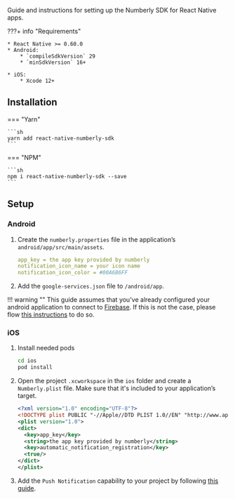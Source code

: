 
Guide and instructions for setting up the Numberly SDK for React Native apps.

???+ info "Requirements"

    * React Native >= 0.60.0
    * Android:
        * `compileSdkVersion` 29
        * `minSdkVersion` 16+

    * iOS:
        * Xcode 12+

## Installation

=== "Yarn"

    ```sh
    yarn add react-native-numberly-sdk
    ```

=== "NPM"

    ```sh
    npm i react-native-numberly-sdk --save
    ```


## Setup

### Android

1. Create the `numberly.properties` file in the application’s `android/app/src/main/assets`.

    ```yaml
    app_key = the app key provided by numberly
    notification_icon_name = your icon name
    notification_icon_color = #00A6B6FF
    ```

2. Add the `google-services.json` file to `/android/app`.

!!! warning ""
    This guide assumes that you've already configured your android application to connect to [Firebase](https://firebase.google.com). If this is not the case, please flow [this instructions](https://firebase.google.com/docs/android/setup#console) to do so.

### iOS

1. Install needed pods

    ```sh
    cd ios
    pod install
    ```

2. Open the project `.xcworkspace` in the `ios` folder and create a `Numberly.plist` file. Make sure that it's included to your application’s target.

    ```xml
    <?xml version="1.0" encoding="UTF-8"?>
    <!DOCTYPE plist PUBLIC "-//Apple//DTD PLIST 1.0//EN" "http://www.apple.com/DTDs/PropertyList-1.0.dtd">
    <plist version="1.0">
    <dict>
      <key>app_key</key>
      <string>the app key provided by numberly</string>
      <key>automatic_notification_registration</key>
      <true/>
    </dict>
    </plist>
    ```

3. Add the `Push Notification` capability to your project by following [this guide](https://developer.apple.com/documentation/xcode/adding_capabilities_to_your_app).
